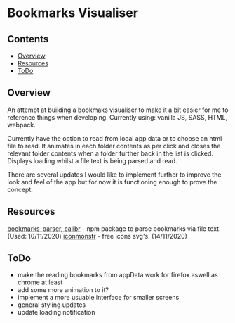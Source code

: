 # Bookmarks Visualiser

## Contents
* [Overview](#overview)
* [Resources](#resources)
* [ToDo](#todo)

## Overview

An attempt at building a bookmaks visualiser to make it a bit easier for me to reference things when developing. Currently using:
vanilla JS, SASS, HTML, webpack.

Currently have the option to read from local app data or to choose an html file to read. It animates in each folder contents as per click
and closes the relevant folder contents when a folder further back in the list is clicked. Displays loading whilst a file text is being
parsed and read.

There are several updates I would like to implement further to improve the look and feel of the app but for now it is functioning enough
to prove the concept.

## Resources

[bookmarks-parser, calibr](https://www.npmjs.com/package/bookmarks-parser) - npm package to parse bookmarks via file text. (Used: 10/11/2020)
[iconmonstr](https://iconmonstr.com/) - free icons svg's. (14/11/2020)

## ToDo

* make the reading bookmarks from appData work for firefox aswell as chrome at least
* add some more animation to it?
* implement a more usuable interface for smaller screens
* general styling updates
* update loading notification